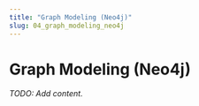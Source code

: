 ```yaml
---
title: "Graph Modeling (Neo4j)"
slug: 04_graph_modeling_neo4j
---
```


# Graph Modeling (Neo4j)

_TODO: Add content._
